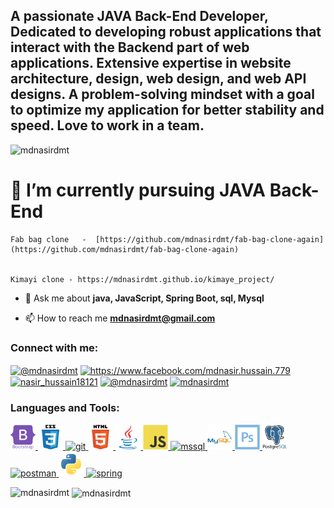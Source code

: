 <h2>A passionate JAVA Back-End Developer, Dedicated to developing robust applications that interact with the Backend part of web applications. Extensive expertise in website architecture, design, web design, and web API designs. A problem-solving mindset with a goal to optimize my application for better stability and speed. Love to work in a team.</h2>




<p align="left"> <img src="https://komarev.com/ghpvc/?username=mdnasirdmt&label=Profile%20views&color=0e75b6&style=flat" alt="mdnasirdmt" /> </p>

<h1>🔭 I’m currently pursuing JAVA Back-End</h1>


    Fab bag clone   -  [https://github.com/mdnasirdmt/fab-bag-clone-again](https://github.com/mdnasirdmt/fab-bag-clone-again)


    Kimayi clone - https://mdnasirdmt.github.io/kimaye_project/

- 💬 Ask me about **java, JavaScript, Spring Boot, sql, Mysql**

- 📫 How to reach me **mdnasirdmt@gmail.com**

<h3 align="left">Connect with me:</h3>
<p align="left">
<a href="https://twitter.com/@mdnasirdmt" target="blank"><img align="center" src="https://raw.githubusercontent.com/rahuldkjain/github-profile-readme-generator/master/src/images/icons/Social/twitter.svg" alt="@mdnasirdmt" height="30" width="40" /></a>
<a href="https://fb.com/https://www.facebook.com/mdnasir.hussain.779" target="blank"><img align="center" src="https://raw.githubusercontent.com/rahuldkjain/github-profile-readme-generator/master/src/images/icons/Social/facebook.svg" alt="https://www.facebook.com/mdnasir.hussain.779" height="30" width="40" /></a>
<a href="https://instagram.com/nasir_hussain18121" target="blank"><img align="center" src="https://raw.githubusercontent.com/rahuldkjain/github-profile-readme-generator/master/src/images/icons/Social/instagram.svg" alt="nasir_hussain18121" height="30" width="40" /></a>
<a href="https://medium.com/@mdnasirdmt" target="blank"><img align="center" src="https://raw.githubusercontent.com/rahuldkjain/github-profile-readme-generator/master/src/images/icons/Social/medium.svg" alt="@mdnasirdmt" height="30" width="40" /></a>
<a href="https://www.hackerrank.com/mdnasirdmt" target="blank"><img align="center" src="https://raw.githubusercontent.com/rahuldkjain/github-profile-readme-generator/master/src/images/icons/Social/hackerrank.svg" alt="mdnasirdmt" height="30" width="40" /></a>
</p>

<h3 align="left">Languages and Tools:</h3>
<p align="left"> <a href="https://getbootstrap.com" target="_blank" rel="noreferrer"> <img src="https://raw.githubusercontent.com/devicons/devicon/master/icons/bootstrap/bootstrap-plain-wordmark.svg" alt="bootstrap" width="40" height="40"/> </a> <a href="https://www.w3schools.com/css/" target="_blank" rel="noreferrer"> <img src="https://raw.githubusercontent.com/devicons/devicon/master/icons/css3/css3-original-wordmark.svg" alt="css3" width="40" height="40"/> </a> <a href="https://git-scm.com/" target="_blank" rel="noreferrer"> <img src="https://www.vectorlogo.zone/logos/git-scm/git-scm-icon.svg" alt="git" width="40" height="40"/> </a> <a href="https://www.w3.org/html/" target="_blank" rel="noreferrer"> <img src="https://raw.githubusercontent.com/devicons/devicon/master/icons/html5/html5-original-wordmark.svg" alt="html5" width="40" height="40"/> </a> <a href="https://www.java.com" target="_blank" rel="noreferrer"> <img src="https://raw.githubusercontent.com/devicons/devicon/master/icons/java/java-original.svg" alt="java" width="40" height="40"/> </a> <a href="https://developer.mozilla.org/en-US/docs/Web/JavaScript" target="_blank" rel="noreferrer"> <img src="https://raw.githubusercontent.com/devicons/devicon/master/icons/javascript/javascript-original.svg" alt="javascript" width="40" height="40"/> </a> <a href="https://www.microsoft.com/en-us/sql-server" target="_blank" rel="noreferrer"> <img src="https://www.svgrepo.com/show/303229/microsoft-sql-server-logo.svg" alt="mssql" width="40" height="40"/> </a> <a href="https://www.mysql.com/" target="_blank" rel="noreferrer"> <img src="https://raw.githubusercontent.com/devicons/devicon/master/icons/mysql/mysql-original-wordmark.svg" alt="mysql" width="40" height="40"/> </a> <a href="https://www.photoshop.com/en" target="_blank" rel="noreferrer"> <img src="https://raw.githubusercontent.com/devicons/devicon/master/icons/photoshop/photoshop-line.svg" alt="photoshop" width="40" height="40"/> </a> <a href="https://www.postgresql.org" target="_blank" rel="noreferrer"> <img src="https://raw.githubusercontent.com/devicons/devicon/master/icons/postgresql/postgresql-original-wordmark.svg" alt="postgresql" width="40" height="40"/> </a> <a href="https://postman.com" target="_blank" rel="noreferrer"> <img src="https://www.vectorlogo.zone/logos/getpostman/getpostman-icon.svg" alt="postman" width="40" height="40"/> </a> <a href="https://www.python.org" target="_blank" rel="noreferrer"> <img src="https://raw.githubusercontent.com/devicons/devicon/master/icons/python/python-original.svg" alt="python" width="40" height="40"/> </a> <a href="https://spring.io/" target="_blank" rel="noreferrer"> <img src="https://www.vectorlogo.zone/logos/springio/springio-icon.svg" alt="spring" width="40" height="40"/> </a> </p>

<p><img align="left" src="https://github-readme-stats.vercel.app/api/top-langs?username=mdnasirdmt&show_icons=true&locale=en&layout=compact" alt="mdnasirdmt" /></p>

<p>&nbsp;<img align="center" src="https://github-readme-stats.vercel.app/api?username=mdnasirdmt&show_icons=true&locale=en" alt="mdnasirdmt" /></p>
